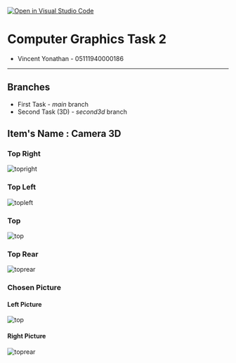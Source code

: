 [![Open in Visual Studio Code](https://classroom.github.com/assets/open-in-vscode-f059dc9a6f8d3a56e377f745f24479a46679e63a5d9fe6f495e02850cd0d8118.svg)](https://classroom.github.com/online_ide?assignment_repo_id=5692377&assignment_repo_type=AssignmentRepo)

# Computer Graphics Task 2

* Vincent Yonathan    - 05111940000186
---

## Branches
* First Task - *main* branch
* Second Task (3D) - *second3d* branch

## Item's Name : Camera 3D
### Top Right
![topright](./screenshot/toprightc.jpg)

### Top Left
![topleft](./screenshot/topleftc.jpg)

### Top
<!-- ![top](./screenshot/top.jpg) -->
![top](./screenshot/topc.jpg)

### Top Rear
![toprear](./screenshot/toprearc.jpg)


### Chosen Picture 
#### Left Picture
<!-- ![top](./screenshot/top.jpg) -->
![top](./screenshot/topc.jpg)

#### Right Picture 
![toprear](./screenshot/toprearc.jpg)
